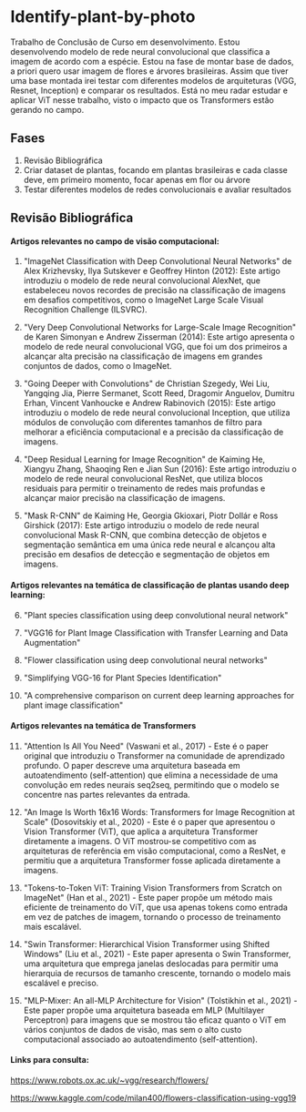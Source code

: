 # Identify-plant-by-photo

Trabalho de Conclusão de Curso em desenvolvimento. Estou desenvolvendo modelo de rede neural convolucional que classifica a imagem de acordo com a espécie. Estou na fase de montar base de dados, a priori quero usar imagem de flores e árvores brasileiras. Assim que tiver uma base montada irei testar com diferentes modelos de arquiteturas (VGG, Resnet, Inception) e comparar os resultados. Está no meu radar estudar e aplicar ViT nesse trabalho, visto o impacto que os Transformers estão gerando no campo.

## Fases

1. Revisão Bibliográfica
2. Criar dataset de plantas, focando em plantas brasileiras e cada classe deve, em primeiro momento, focar apenas em flor ou árvore
3. Testar diferentes modelos de redes convolucionais e avaliar resultados

## Revisão Bibliográfica

#### Artigos relevantes no campo de visão computacional:

1. "ImageNet Classification with Deep Convolutional Neural Networks" de Alex Krizhevsky, Ilya Sutskever e Geoffrey Hinton (2012): Este artigo introduziu o modelo de rede neural convolucional AlexNet, que estabeleceu novos recordes de precisão na classificação de imagens em desafios competitivos, como o ImageNet Large Scale Visual Recognition Challenge (ILSVRC).

2. "Very Deep Convolutional Networks for Large-Scale Image Recognition" de Karen Simonyan e Andrew Zisserman (2014): Este artigo apresenta o modelo de rede neural convolucional VGG, que foi um dos primeiros a alcançar alta precisão na classificação de imagens em grandes conjuntos de dados, como o ImageNet.

3. "Going Deeper with Convolutions" de Christian Szegedy, Wei Liu, Yangqing Jia, Pierre Sermanet, Scott Reed, Dragomir Anguelov, Dumitru Erhan, Vincent Vanhoucke e Andrew Rabinovich (2015): Este artigo introduziu o modelo de rede neural convolucional Inception, que utiliza módulos de convolução com diferentes tamanhos de filtro para melhorar a eficiência computacional e a precisão da classificação de imagens.

4. "Deep Residual Learning for Image Recognition" de Kaiming He, Xiangyu Zhang, Shaoqing Ren e Jian Sun (2016): Este artigo introduziu o modelo de rede neural convolucional ResNet, que utiliza blocos residuais para permitir o treinamento de redes mais profundas e alcançar maior precisão na classificação de imagens.

5. "Mask R-CNN" de Kaiming He, Georgia Gkioxari, Piotr Dollár e Ross Girshick (2017): Este artigo introduziu o modelo de rede neural convolucional Mask R-CNN, que combina detecção de objetos e segmentação semântica em uma única rede neural e alcançou alta precisão em desafios de detecção e segmentação de objetos em imagens.

#### Artigos relevantes na temática de classificação de plantas usando deep learning:

6. "Plant species classification using deep convolutional neural network"

7. "VGG16 for Plant Image Classification with Transfer Learning and Data Augmentation"

8. "Flower classification using deep convolutional neural networks" 

9. "Simplifying VGG-16 for Plant Species Identification"

10. "A comprehensive comparison on current deep learning approaches for plant image classification"

#### Artigos relevantes na temática de Transformers

11. "Attention Is All You Need" (Vaswani et al., 2017) - Este é o paper original que introduziu o Transformer na comunidade de aprendizado profundo. O paper descreve uma arquitetura baseada em autoatendimento (self-attention) que elimina a necessidade de uma convolução em redes neurais seq2seq, permitindo que o modelo se concentre nas partes relevantes da entrada.

12. "An Image Is Worth 16x16 Words: Transformers for Image Recognition at Scale" (Dosovitskiy et al., 2020) - Este é o paper que apresentou o Vision Transformer (ViT), que aplica a arquitetura Transformer diretamente a imagens. O ViT mostrou-se competitivo com as arquiteturas de referência em visão computacional, como a ResNet, e permitiu que a arquitetura Transformer fosse aplicada diretamente a imagens.

13. "Tokens-to-Token ViT: Training Vision Transformers from Scratch on ImageNet" (Han et al., 2021) - Este paper propõe um método mais eficiente de treinamento do ViT, que usa apenas tokens como entrada em vez de patches de imagem, tornando o processo de treinamento mais escalável.

14. "Swin Transformer: Hierarchical Vision Transformer using Shifted Windows" (Liu et al., 2021) - Este paper apresenta o Swin Transformer, uma arquitetura que emprega janelas deslocadas para permitir uma hierarquia de recursos de tamanho crescente, tornando o modelo mais escalável e preciso.

15. "MLP-Mixer: An all-MLP Architecture for Vision" (Tolstikhin et al., 2021) - Este paper propõe uma arquitetura baseada em MLP (Multilayer Perceptron) para imagens que se mostrou tão eficaz quanto o ViT em vários conjuntos de dados de visão, mas sem o alto custo computacional associado ao autoatendimento (self-attention).


#### Links para consulta:

https://www.robots.ox.ac.uk/~vgg/research/flowers/

https://www.kaggle.com/code/milan400/flowers-classification-using-vgg19
